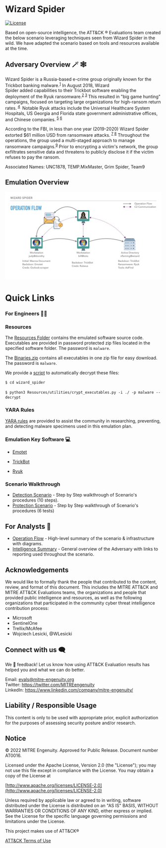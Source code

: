 # Wizard Spider
[![License](https://img.shields.io/badge/License-Apache_2.0-blue.svg)](https://opensource.org/licenses/Apache-2.0)

Based on open-source intelligence, the ATT&CK &reg; Evaluations team created the below scenario leveraging techniques seen from Wizard Spider in the wild. We have adapted the scenario based on tools and resources available at the time. 

## Adversary Overview 🪄 🕸️

Wizard Spider is a Russia-based e-crime group originally known for the Trickbot banking malware.<sup>[1]</sup> In August 2018, Wizard Spider added capabilities to their Trickbot software enabling the deployment of the Ryuk ransomware.<sup>[2] [3] </sup> This resulted in "big game hunting" campaigns, focused on targeting large organizations for high-ransom return rates.<sup> [4] </sup> Notable Ryuk attacks include the Universal Healthcare System Hospitals, US Georgia and Florida state government administrative offices, and Chinese companies.<sup> [5] [6]</sup>

According to the FBI, in less than one year (2019-2020) Wizard Spider extorted $61 million USD from ransomware attacks.<sup> [7] [8]</sup> Throughout the operations, the group used a multi-staged approach to manage ransomware campaigns.<sup>[9]</sup> Prior to encrypting a victim's network, the group exfiltrates sensitive data and threatens to publicly disclose it if the victim refuses to pay the ransom.

Associated Names: UNC1878, TEMP.MixMaster, Grim Spider, Team9 

[1]:https://attack.mitre.org/groups/G0102/
[2]:https://www.trendmicro.com/en_us/research/19/b/trickbot-adds-remote-application-credential-grabbing-capabilities-to-its-repertoire.html
[3]:(./Resources/images/Trickbot_analysis_and_mitigation_Jisc%20community.pdf)
[4]:https://www.crowdstrike.com/blog/big-game-hunting-with-ryuk-another-lucrative-targeted-ransomware/
[5]:https://www.bleepingcomputer.com/news/security/uhs-hospitals-hit-by-reported-country-wide-ryuk-ransomware-attack/campaign/#:~:text=SandWorm%20is%20an%20APT%20group,aggressive%20and%20sometimes%20destructive%20cyberattacks.
[6]:https://www.upi.com/Top_News/US/2019/07/08/Ransom-hackers-hit-Georgia-courts-after-cities-pay-1M/4111562116580/
[7]:https://www.youtube.com/watch?v=LUxOcpIRxmg
[8]:https://www.cybersecuritydive.com/news/Ryuk-FBI-DHS-ransomware-healthcare/587961/
[9]:https://intel471.com/blog/ransomware-as-a-service-2020-ryuk-maze-revil-egregor-doppelpaymer/

## Emulation Overview
![Software Flow Diagram](./Resources/images/SoftwareFlow.jpeg)

# Quick Links
### For Engineers 🧑‍💻

### Resources

The [Resources Folder](./Resources/) contains the emulated software source code. Executables are provided in password protected zip files located in the specified software folder.  The password is `malware`.

The [Binaries.zip](./Resources/Binaries) contains all executables in one zip file for easy download. The password is `malware`.

We provide a [script](/Resources/utilities/crypt_executables.py) to automatically decrypt these files:

```
$ cd wizard_spider

$ python3 Resources/utilities/crypt_executables.py -i ./ -p malware --decrypt
```

### YARA Rules

[YARA rules](./yara-rules) are provided to assist the community in researching, preventing, and detecting malware specimens used in this emulation plan.

### Emulation Key Software 💻

- [Emotet](./Resources/Emotet/)

- [TrickBot](./Resources/TrickBot)

- [Ryuk](./Resources/Ryuk/)

### Scenario Walkthrough
- [Detection Scenario](./Emulation_Plan/Scenario_1/) - Step by Step walkthrough of Scenario's procedures (10 steps). 
- [Protection Scenario](./Emulation_Plan/Scenario_2/) - Step by Step walkthrough of Scenario's procedures (6 tests)

## For Analysts 🔎
- [Operation Flow](./Operations_Flow/Operations_Flow.md/) - High-level summary of the scenario & infrastructure with diagrams. 
- [Intelligence Summary](./Intelligence_Summary/Intelligence_Summary.md) - General overview of the Adversary with links to reporting used throughout the scenario. 

## Acknowledgements

We would like to formally thank the people that contributed to the content, review, and format of this document. This includes the MITRE ATT&CK and MITRE ATT&CK Evaluations teams, the organizations and people that provided public intelligence and resources, as well as the following organizations that participated in the community cyber threat intelligence contribution process:

- Microsoft
-	SentinelOne
-	Trellix/McAfee
- Wojciech Lesicki, @WLesicki

## Connect with us 🗨️

We 💖 feedback! Let us know how using ATT&CK Evaluation results has helped you and what we can do better. 

Email: <evals@mitre-engenuity.org><br>
Twitter: https://twitter.com/MITREengenuity<br>
LinkedIn: https://www.linkedin.com/company/mitre-engenuity/<br>

## Liability / Responsible Usage

This content is only to be used with appropriate prior, explicit authorization for the purposes of assessing security posture and/or research.

## Notice

© 2022 MITRE Engenuity. Approved for Public Release. Document number AT0016.

Licensed under the Apache License, Version 2.0 (the "License"); you may not use this file except in compliance with the License. You may obtain a copy of the License at

[http://www.apache.org/licenses/LICENSE-2.0](http://www.apache.org/licenses/LICENSE-2.0)

Unless required by applicable law or agreed to in writing, software distributed under the License is distributed on an "AS IS" BASIS, WITHOUT WARRANTIES OR CONDITIONS OF ANY KIND, either express or implied. See the License for the specific language governing permissions and limitations under the License.

This project makes use of ATT&CK®

[ATT&CK Terms of Use](https://attack.mitre.org/resources/terms-of-use/)
